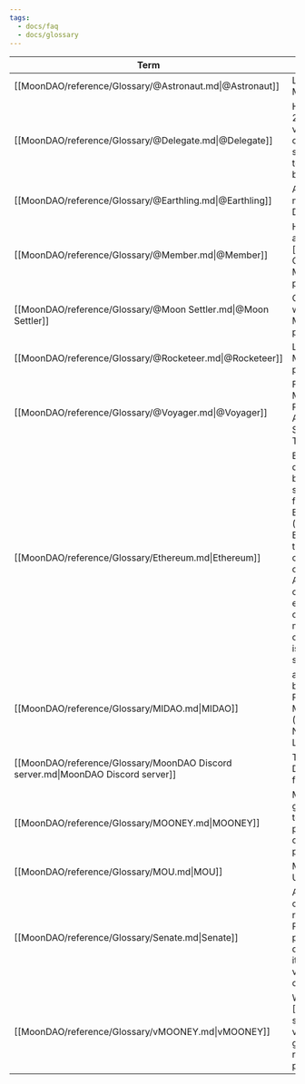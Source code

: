 ```yaml
---
tags:
  - docs/faq
  - docs/glossary
---
```

| Term                                                                             | Definition                                                                                                                                                                                                                                                               | Related                                                                                                                        | AKA                       |
| -------------------------------------------------------------------------------- | ------------------------------------------------------------------------------------------------------------------------------------------------------------------------------------------------------------------------------------------------------------------------ | ------------------------------------------------------------------------------------------------------------------------------ | ------------------------- |
| [[MoonDAO/reference/Glossary/@Astronaut.md\|@Astronaut]]                         | Leader of MoonDAO.                                                                                                                                                                                                                                                       | [Roles](Roles.md)                                                                                                              | <ul></ul>                 |
| [[MoonDAO/reference/Glossary/@Delegate.md\|@Delegate]]                           | Holder of at least 250,000 vMOONEY, and can officially submit proposals to the Senate on behalf of anyone.                                                                                                                                                               | [Roles](Roles.md), [Governance Model](Governance%20Model.md)                                                                   | <ul></ul>                 |
| [[MoonDAO/reference/Glossary/@Earthling.md\|@Earthling]]                         | A verified member of our Discord.                                                                                                                                                                                                                                        | [Roles](Roles.md)                                                                                                              | <ul></ul>                 |
| [[MoonDAO/reference/Glossary/@Member.md\|@Member]]                               | Holder of any amount of [[vMOONEY]]. Can vote on MoonDAO proposals.                                                                                                                                                                                                      | [Roles](Roles.md), [Governance Model](Governance%20Model.md)                                                                   | <ul></ul>                 |
| [[MoonDAO/reference/Glossary/@Moon Settler.md\|@Moon Settler]]                   | Currently working within a MoonDAO project.                                                                                                                                                                                                                              | [Roles](Roles.md), [Projects](../../docs/Projects.md)                                                                          | <ul></ul>                 |
| [[MoonDAO/reference/Glossary/@Rocketeer.md\|@Rocketeer]]                         | Leader of a MoonDAO project.                                                                                                                                                                                                                                             | [Roles](Roles.md), [Projects](../../docs/Projects.md)                                                                          | <ul></ul>                 |
| [[MoonDAO/reference/Glossary/@Voyager.md\|@Voyager]]                             | Former Moonsettler, Rocketeer, Astronaut, Guild Steward, or Treasury Signer.                                                                                                                                                                                             | [Roles](Roles.md), [Projects](../../docs/Projects.md)                                                                          | \-                        |
| [[MoonDAO/reference/Glossary/Ethereum.md\|Ethereum]]                             | Ethereum is a decentralized blockchain with smart contract functionality. Ether (Abbreviation: ETH; sign: Ξ) is the native cryptocurrency of the platform. Among cryptocurrencies, ether is second only to bitcoin in market capitalization. It is open-source software. | [MOONEY](MOONEY.md)                                                                                                            | <ul><li>ETH</li></ul>     |
| [[MoonDAO/reference/Glossary/MIDAO.md\|MIDAO]]                                   | a legal entity based in the Republic of Marshall Islands (RMI) as a Nonprofit DAO LLC                                                                                                                                                                                    | [MoonDAO Legal Entity as a Marshall Island DAO LLC](MoonDAO%20Legal%20Entity%20as%20a%20Marshall%20Island%20DAO%20LLC.md)      | \-                        |
| [[MoonDAO/reference/Glossary/MoonDAO Discord server.md\|MoonDAO Discord server]] | The official Discord server for MoonDAO.                                                                                                                                                                                                                                 | [https://discord.gg/moondao](https://discord.gg/moondao)                                                                       | <ul></ul>                 |
| [[MoonDAO/reference/Glossary/MOONEY.md\|MOONEY]]                                 | MOONEY is a governance token for the purpose of claiming voting power.                                                                                                                                                                                                   | [Governance Model](Governance%20Model.md), [Governance Tokens](Governance%20Tokens.md), [vMOONEY](vMOONEY.md)                  | <ul><li>Mooney</li></ul>  |
| [[MoonDAO/reference/Glossary/MOU.md\|MOU]]                                       | Memorandum of Understanding                                                                                                                                                                                                                                              | [[MoonDAO/docs/Archive/B2B/Outbound SOP.md\|Outbound SOP]]                                                                     | <ul></ul>                 |
| [[MoonDAO/reference/Glossary/Senate.md\|Senate]]                                 | A group of contributors that review incoming Proposals and perform due-diligence before it goes up for vote for the rest of the DAO.                                                                                                                                     | [Governance Model](Governance%20Model.md), [@Astronaut](@Astronaut.md), [@Rocketeer](@Rocketeer.md), [@Delegate](@Delegate.md) | <ul></ul>                 |
| [[MoonDAO/reference/Glossary/vMOONEY.md\|vMOONEY]]                               | When [[MOONEY]] is staked, vMOONEY is granted to represent voting power.                                                                                                                                                                                                 | [Governance Tokens](Governance%20Tokens.md), [MOONEY](MOONEY.md)                                                               | <ul><li>vMooney</li></ul> |
